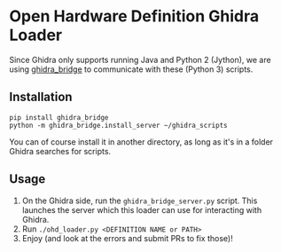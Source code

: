 # Open Hardware Definition Ghidra Loader

Since Ghidra only supports running Java and Python 2 (Jython), we are using [ghidra_bridge](https://github.com/justfoxing/ghidra_bridge) to communicate with these (Python 3) scripts.

## Installation
```
pip install ghidra_bridge
python -m ghidra_bridge.install_server ~/ghidra_scripts
```

You can of course install it in another directory, as long as it's in a folder Ghidra searches for scripts.

## Usage
1. On the Ghidra side, run the `ghidra_bridge_server.py` script. This launches the server which this loader can use for interacting with Ghidra.
2. Run `./ohd_loader.py <DEFINITION NAME or PATH>`
3. Enjoy (and look at the errors and submit PRs to fix those)!